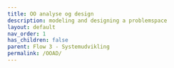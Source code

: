 ```yaml
---
title: OO analyse og design
description: modeling and designing a problemspace
layout: default
nav_order: 1
has_children: false
parent: Flow 3 - Systemudvikling
permalink: /OOAD/
---
```


<!--
# OO analyse og design
Rytmen er en smule anderledes i denne uge. Der er fysisk fremmøde tirsdag og tilgengæld er der ingen øvelser på torsdag. 
Fredag har vi derfor ikke review, men går i gang med at kode.

**NB!** Din mødestabilitet er ekstra vigtig i de næste to uger, da vi skal kode et system sammen. Hvis du ikke er med hver dag, vil du få svært ved at komme ind i det hele igen.

Formålet med analysen, er at nå frem til et statisk(hvilke klasser skal vi bruge?) og et dynamisk design(Hvilke metoder skal der være og hvordan skal de kommunikere?)

[Læringsmål for ugen](./learningobjectives.md)


# Mandag
Vi foretager objektanalyse på kundekrav til Matadorspillet og tegner en domænemodel.

Senere vil domænemodellen udvikle sig til et klassediagram og fungere som en slags aftaledokument i implementeringsfasen.

#### Projektmål:
-Fælles forståelse og vokabular for entiteterne i systemet.


### Forberedelse

- [GeeksForGeeks:object oriented analysis and design](https://www.geeksforgeeks.org/object-oriented-analysis-and-design/)
- [PlantUML.com: domænemodeller](https://plantuml.com/object-diagram)
- [læs Kundekrav](https://github.com/Dat1Cphbusiness/MonopolyF24/wiki/Funktionelle-krav)

### Aflevering
[Upload gruppens domænemodel]()

# Tirsdag
**NB!** Fysisk fremmøde

 - Vi skal blive enige om en domænemodel og se hvordan man kommer fra domænemodel til klassediagram
For at nå frem til det dynamiske design, skal vi bryde opgaven mere ned. Enter Use cases!
Den systemansvarlige har skrevet nogle på forhånd, som vi skal kigge nærmere på.

- Vi tyvstarter med at starte projektet op.

#### Projektmål: 
- Fælles forståelse for det hvordan systemet skal opføre sig.
- Finde kode vi kan genbruge, og tilpasse den, så den adlyder usecase 1 og 2.

### Forberedelse
[læs use cases: (ready on tuesday)](https://github.com/tessG/Monopoly24/wiki/Use%E2%80%90cases)

# Onsdag
Vi har etableret vores projektkode med noget genbrugt kode som har to ting, vi skal bruge: mekanismer til _datapersistens_ og _brugerdialog_.

Men koden skal refaktoreres og justeres lidt.

# Torsdag
Kontoret er tomt, alle arbejder hjemme.

# Fredag
Vi skal i mål med sprint3 (uc2: registerPlayers)

Bygge game loop: mekanisme til at skifte mellem spillere.

Igang med at bygge spillepladen

#### Projektmål:
- Vi har fundamentet til et turbaseret spil.
- vi har en spilleplade.
-->